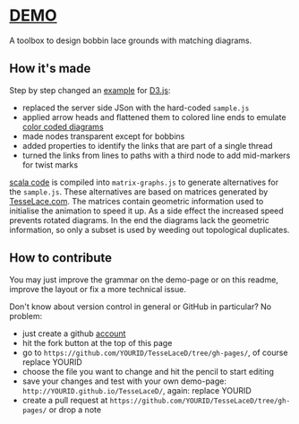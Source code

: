 # [DEMO](https://d-bl.github.io/TesseLaceD/)
A toolbox to design bobbin lace grounds with matching diagrams.

[TesseLace]: http://TesseLace.com
[TesseLace.com]: http://TesseLace.com

## How it's made

Step by step changed an [example] for [D3.js]:

- replaced the server side JSon with the hard-coded `sample.js`
- applied arrow heads and flattened them to colored line ends to emulate [color coded diagrams]
- made nodes transparent except for bobbins
- added properties to identify the links that are part of a single thread
- turned the links from lines to paths with a third node to add mid-markers for twist marks

[scala code] is compiled into `matrix-graphs.js` to generate alternatives for the `sample.js`.
These alternatives are based on matrices generated by [TesseLace.com].
The matrices contain geometric information used to initialise the animation to speed it up.
As a side effect the increased speed prevents rotated diagrams.
In the end the diagrams lack the geometric information, so only a subset is used by weeding out topological duplicates. 

[example]: http://bl.ocks.org/mbostock/4062045
[D3.js]: http://d3js.org/
[color coded diagrams]: https://en.wikipedia.org/w/index.php?title=Mesh_grounded_bobbin_lace&oldid=639789191#Worker_pair_versus_two_pair_per_pin
[scala code]: https://github.com/d-bl/TesseLaceD/tree/master/
[1]: http://web.uvic.ca/~vmi/papers/bridges2012.html
[2]: http://web.uvic.ca/~vmi/papers/jmm2014.html

## How to contribute

You may just improve the grammar on the demo-page or on this readme, improve the layout or fix a more technical issue.

Don't know about version control in general or GitHub in particular? No problem:
* just create a github [account](https://github.com)
* hit the fork button at the top of this page
* go to `https://github.com/YOURID/TesseLaceD/tree/gh-pages/`, of course replace YOURID
* choose the file you want to change and hit the pencil to start editing
* save your changes and test with your own demo-page: `http://YOURID.github.io/TesseLaceD/`, again: replace YOURID
* create a pull request at `https://github.com/YOURID/TesseLaceD/tree/gh-pages/` or drop a note
